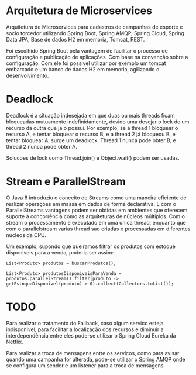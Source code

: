 # Arquitetura de Microservices

Arquitetura de Microservices para cadastros de campanhas de esporte e socio torcedor utilizando Spring Boot, Spring AMQP, Spring Cloud, Spring Data JPA, Base de dados H2 em memória, Tomcat, REST.

Foi escolhido Spring Boot pela vantagem de facilitar o processo de configuração e publicação de aplicações. Com base na convenção sobre a configuração. Com ele foi possivel utilizar por exemplo um tomcat embarcado e um banco de dados H2 em memoria, agilizando o desenvolvimento.

# Deadlock

Deadlock é a situação indesejada em que duas ou mais threads ficam bloqueadas mutuamente indefinidamente, devido uma desejar o lock de um recurso da outra que ja o possui.
Por exemplo, se a thread 1 bloquear o recurso A, e tentar bloquear o recurso B, e a thread 2 já bloqueou B, e tentar bloquear A, surge um deadlock. 
Thread 1 nunca pode obter B, e thread 2 nunca pode obter A.

Solucoes de lock como Thread.join() e Object.wait() podem ser usadas.

# Stream e ParallelStream

O Java 8 introduziu o conceito de Streams como uma maneira eficiente de realizar operações em massa em dados de forma declarativa.
E com o ParallelStreams vantagens podem ser obtidas em ambientes que oferecem suporte à concorrência como as arquiteturas de núcleos múltiplos.
Com o stream o processamento e executado em uma unica thread, enquanto que com o parallelstream varias thread sao criadas e processadas em diferentes núcleos da CPU.

Um exemplo, supondo que queiramos filtrar os produtos com estoque disponiveis para a venda, poderia ser assim:

```
List<Produto> produtos = buscarProdutos();
        
List<Produto> produtosDisponiveisParaVenda = produtos.parallelStream().filter(produto -> getEstoqueDisponivel(produto) > 0).collect(Collectors.toList());
```

# TODO
Para realizar o tratamento do Fallback, caso algum servico esteja indisponivel, para facilitar a localização dos recursos e diminuir a interdependência entre eles pode-se utilizar o Spring Cloud Eureka da Netflix.

Para realizar a troca de mensagens entre os servicos, como para avisar quando uma campanha for alterada, pode-se utilizar o Spring AMQP onde se configura um sender e um listener para a troca de mensagens.
